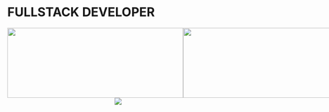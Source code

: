# FULLSTACK DEVELOPER

<!-- ![Anurag's github stats](https://github-readme-stats.vercel.app/api?username=00-yykim&show_icons=true&theme=radical) -->

<!-- [![willianrod's wakatime stats](https://github-readme-stats.vercel.app/api/wakatime?username=@e2782542-490c-4443-8b5a-03993a7fd6ca)](https://github.com/anuraghazra/github-readme-stats) -->

<!-- [![Top Langs](https://github-readme-stats.vercel.app/api/top-langs/?username=00-yykim)](https://github.com/anuraghazra/github-readme-stats) -->

<div style="display:flex">
  <img width=400 height=160 src="https://github-readme-stats.vercel.app/api?username=00-yykim&show_icons=true&theme=radical" />
  <img width=400 height=160 src="https://github-readme-stats.vercel.app/api/wakatime?username=@e2782542-490c-4443-8b5a-03993a7fd6ca" />
</div>
<div align=center>
  <a href="https://hits.seeyoufarm.com"><img src="https://hits.seeyoufarm.com/api/count/incr/badge.svg?url=https%3A%2F%2Fgithub.com%2F00-yykim&count_bg=%2379C83D&title_bg=%23555555&icon=&icon_color=%23E7E7E7&title=hits&edge_flat=false"></a>
</div> 
